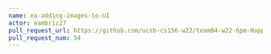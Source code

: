 ```yaml
---
name: ea-adding-images-to-UI
actor: eambriz27
pull_request_url: https://github.com/ucsb-cs156-w22/team04-w22-6pm-HappyCows/pull/54
pull_request_num: 54
---
```

